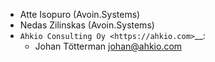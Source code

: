 -   Atte Isopuro (Avoin.Systems)
-   Nedas Zilinskas (Avoin.Systems)
- `Ahkio Consulting Oy <https://ahkio.com>`__:
  - Johan Tötterman <johan@ahkio.com>
